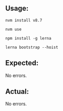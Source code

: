 ## Usage:

`nvm install v8.7`

`nvm use`

`npm install -g lerna`

`lerna bootstrap --hoist`

## Expected:
No errors.

## Actual:
No errors.